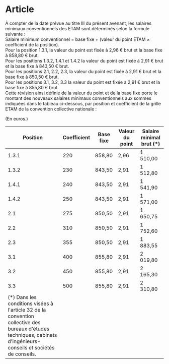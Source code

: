 # Article

  
À compter de la date prévue au titre III du présent avenant, les salaires minimaux conventionnels des ETAM sont déterminés selon la formule suivante :  
Salaire minimum conventionnel = base fixe + (valeur du point ETAM × coefficient de la position).  
Pour la position 1.3.1, la valeur du point est fixée à 2,96 € brut et la base fixe à 858,80 € brut.  
Pour les positions 1.3.2, 1.4.1 et 1.4.2 la valeur du point est fixée à 2,91 € brut et la base fixe à 843,50 € brut.  
Pour les positions 2.1, 2.2, 2.3, la valeur du point est fixée à 2,91 € brut et la base fixe à 850,50 € brut.  
Pour les positions 3.1, 3.2, 3.3 la valeur du point est fixée à 2,91 € brut et la base fixe à 855,80 € brut.  
Cette révision ainsi définie de la valeur du point et de la base fixe porte le montant des nouveaux salaires minimaux conventionnels aux sommes indiquées dans le tableau ci-dessous, par position et coefficient de la grille ETAM de la convention collective nationale :

  
(En euros.)



| Position | Coefficient | Base fixe | Valeur du point | Salaire minimal brut (\*) |
| --- | --- | --- | --- | --- |
| 1.3.1 | 220 | 858,80 | 2,96 | 1 510,00 |
| 1.3.2 | 230 | 843,50 | 2,91 | 1 512,80 |
| 1.4.1 | 240 | 843,50 | 2,91 | 1 541,90 |
| 1.4.2 | 250 | 843,50 | 2,91 | 1 571,00 |
| 2.1 | 275 | 850,50 | 2,91 | 1 650,75 |
| 2.2 | 310 | 850,50 | 2,91 | 1 752,60 |
| 2.3 | 355 | 850,50 | 2,91 | 1 883,55 |
| 3.1 | 400 | 855,80 | 2,91 | 2 019,80 |
| 3.2 | 450 | 855,80 | 2,91 | 2 165,30 |
| 3.3 | 500 | 855,80 | 2,91 | 2 310,80 |
| (\*) Dans les conditions visées à l'article 32 de la convention collective des bureaux d'études techniques, cabinets d'ingénieurs-conseils et sociétés de conseils. |

